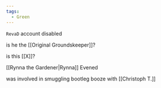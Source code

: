 ```yaml
---
tags:
  - Green
---
```


`RevaD` account disabled

is he the [[Original Groundskeeper]]?

is this [[X]]?

[[Rynna the Gardener|Rynna]] Evened

was involved in smuggling bootleg booze with [[Christoph T.]]